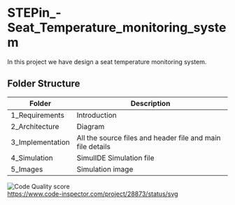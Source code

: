 # STEPin_-Seat_Temperature_monitoring_system
In this project we have design a seat temperature monitoring system.

## Folder Structure
|Folder|Description|
|------|-----------|
|1_Requirements|Introduction|
|2_Architecture|Diagram|
|3_Implementation|All the source files and header file and main file details|
|4_Simulation|SimulIDE Simulation file|
|5_Images|Simulation image|



![Code Quality score](https://www.code-inspector.com/project/28873/score/svg)<br/>
https://www.code-inspector.com/project/28873/status/svg
